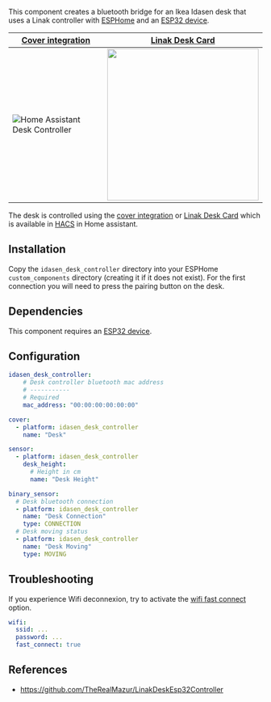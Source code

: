 This component creates a bluetooth bridge for an Ikea Idasen desk that uses a Linak controller with [ESPHome](https://esphome.io) and an [ESP32 device](https://esphome.io/devices/esp32.html).

| [Cover integration](https://www.home-assistant.io/integrations/cover/) | [Linak Desk Card](https://github.com/IhorSyerkov/linak-desk-card) |
| ----------------- | --------------- |
| ![Home Assistant Desk Controller](ha-desk-controller.png) | <img src="https://user-images.githubusercontent.com/9998984/107797805-a3a6c800-6d5b-11eb-863a-56ae0343995c.png" width="300" /> |

The desk is controlled using the [cover integration](https://www.home-assistant.io/integrations/cover/) or [Linak Desk Card](https://github.com/IhorSyerkov/linak-desk-card) which is available in [HACS](https://hacs.xyz) in Home assistant.

## Installation

Copy the `idasen_desk_controller` directory into your ESPHome `custom_components` directory (creating it if it does not exist).
For the first connection you will need to press the pairing button on the desk.

## Dependencies

This component requires an [ESP32 device](https://esphome.io/devices/esp32.html).

## Configuration


```yaml
idasen_desk_controller:
    # Desk controller bluetooth mac address
    # -----------
    # Required
    mac_address: "00:00:00:00:00:00"

cover:
  - platform: idasen_desk_controller
    name: "Desk"

sensor:
  - platform: idasen_desk_controller
    desk_height:
      # Height in cm
      name: "Desk Height"

binary_sensor:
  # Desk bluetooth connection
  - platform: idasen_desk_controller
    name: "Desk Connection"
    type: CONNECTION
  # Desk moving status
  - platform: idasen_desk_controller
    name: "Desk Moving"
    type: MOVING
```

## Troubleshooting

If you experience Wifi deconnexion, try to activate the [wifi fast connect](https://esphome.io/components/wifi.html) option.
```yaml
wifi:
  ssid: ...
  password: ...
  fast_connect: true
```


## References

* https://github.com/TheRealMazur/LinakDeskEsp32Controller
